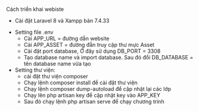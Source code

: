 Cách triển khai webiste

- Cài đặt Laravel 8 và Xampp bản 7.4.33
+ Setting file .env 
  - Cài APP_URL = đường dẫn website
  - Cài APP_ASSET = đường đẫn truy cập thư mực Asset
  - Cài đặt port database, Ở đây sử dụng DB_PORT = 3308
  - Tạo database name và import database. Sau đó đổi DB_DATABASE = tên database name vừa tạo 
+ Setting thư viện:
  - cài đặt thư viện composer
  - Chạy lệnh composer install để cài đặt thư viện 
  - Chạy lệnh composer dump-autoload để cập nhật lại các lớp
  - Chạy lên php artisan key để cập nhật key vào APP_KEY
  - Sau đó chạy lệnh php artisan serve để chạy chương trình